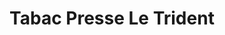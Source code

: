---
title: "Tabac Presse Le Trident"
url: /le-grau-du-roi/tabac-presse-le-trident/
shop: Zeitungen
---